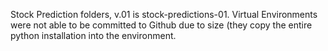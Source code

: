 Stock Prediction folders, v.01 is stock-predictions-01. Virtual Environments were not able to be committed to Github due to size (they copy the entire python installation into the environment.
